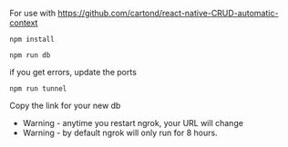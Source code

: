 For use with https://github.com/cartond/react-native-CRUD-automatic-context

`npm install`

`npm run db`

if you get errors, update the ports

`npm run tunnel`

Copy the link for your new db


* Warning - anytime you restart ngrok, your URL will change
* Warning - by default ngrok will only run for 8 hours. 
